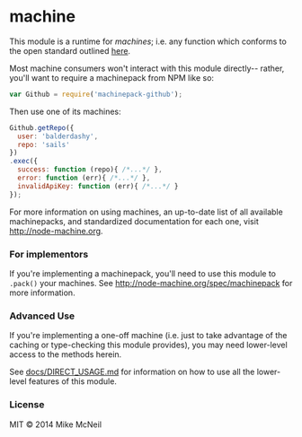 # machine

This module is a runtime for _machines_; i.e. any function which conforms to the open standard outlined [here](http://node-machine.org/spec/machine).

Most machine consumers won't interact with this module directly-- rather, you'll want to require a machinepack from NPM like so:

```javascript
var Github = require('machinepack-github');
```

Then use one of its machines:

```javascript
Github.getRepo({
  user: 'balderdashy',
  repo: 'sails'
})
.exec({
  success: function (repo){ /*...*/ },
  error: function (err){ /*...*/ },
  invalidApiKey: function (err){ /*...*/ }
});
```

For more information on using machines, an up-to-date list of all available machinepacks, and standardized documentation for each one, visit http://node-machine.org.


### For implementors

If you're implementing a machinepack, you'll need to use this module to `.pack()` your machines.  See http://node-machine.org/spec/machinepack for more information.

### Advanced Use

If you're implementing a one-off machine (i.e. just to take advantage of the caching or type-checking this module provides), you may need lower-level access to the methods herein.

See [docs/DIRECT_USAGE.md](./docs/DIRECT_USAGE.md) for information on how to use all the lower-level features of this module.


### License

MIT
&copy; 2014 Mike McNeil


